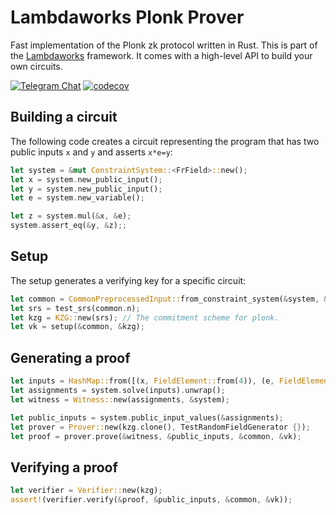 # Lambdaworks Plonk Prover
Fast implementation of the Plonk zk protocol written in Rust. This is part of the [Lambdaworks](https://github.com/lambdaclass/lambdaworks) framework. It comes with a high-level API to build your own circuits.

<div>

[![Telegram Chat][tg-badge]][tg-url]
[![codecov](https://img.shields.io/codecov/c/github/lambdaclass/lambdaworks)](https://codecov.io/gh/lambdaclass/lambdaworks)

[tg-badge]: https://img.shields.io/static/v1?color=green&logo=telegram&label=chat&style=flat&message=join
[tg-url]: https://t.me/+98Whlzql7Hs0MDZh

</div>

## Building a circuit
The following code creates a circuit representing the program that has two public inputs `x` and `y` and asserts `x*e=y`:

```rust
let system = &mut ConstraintSystem::<FrField>::new();
let x = system.new_public_input();
let y = system.new_public_input();
let e = system.new_variable();

let z = system.mul(&x, &e);    
system.assert_eq(&y, &z);;
```

## Setup
The setup generates a verifying key for a specific circuit:

```rust
let common = CommonPreprocessedInput::from_constraint_system(&system, &ORDER_R_MINUS_1_ROOT_UNITY);
let srs = test_srs(common.n);
let kzg = KZG::new(srs); // The commitment scheme for plonk.
let vk = setup(&common, &kzg);
```

## Generating a proof
```rust
let inputs = HashMap::from([(x, FieldElement::from(4)), (e, FieldElement::from(3))]);
let assignments = system.solve(inputs).unwrap();
let witness = Witness::new(assignments, &system);

let public_inputs = system.public_input_values(&assignments);
let prover = Prover::new(kzg.clone(), TestRandomFieldGenerator {});
let proof = prover.prove(&witness, &public_inputs, &common, &vk);
```

## Verifying a proof
```rust
let verifier = Verifier::new(kzg);
assert!(verifier.verify(&proof, &public_inputs, &common, &vk));
```
